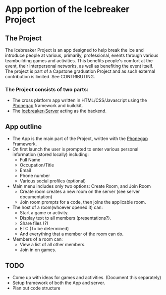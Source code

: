 # App portion of the Icebreaker Project

## The Project
The Icebreaker Project is an app designed to help break the ice and introduce people at various, primarily, professional, events through various teambuilding games and activities.
This benefits people's comfort at the event, their interpersonal networks, as well as benefiting the event itself.
The project is part of a Capstone graduation Project and as such external contribution is limited. See CONTRIBUTING.
### The Project consists of two parts:
- The cross platform app written in HTML/CSS/Javascript using the [Phonegap](https://www.phonegap.com) framework and buildkit.
- The [Icebreaker-Server]() acting as the backend.

## App outline
- The App is the main part of the Project, written with the [Phonegap](https://www.phonegap.com) Framework.
- On first launch the user is prompted to enter various personal information (stored locally) including:
  - Full Name
  - Occupation/Title
  - Email
  - Phone number
  - Various social profiles (optional)
- Main menu includes only two options: Create Room, and Join Room
  - Create room creates a new room on the server (see server documentation)
  - Join room prompts for a code, then joins the applicable room.
- The host of a room(whoever opened it) can:
  - Start a game or activity.
  - Display text to all members (presentations?).
  - Share files (?)
  - ETC (To be determined)
  - And everything that a member of the room can do.
- Members of a room can:
  - View a list of all other members.
  - Join in on games.

## TODO
- Come up with ideas for games and activities. (Document this separately)
- Setup framework of both the App and server.
- Plan out code structure
